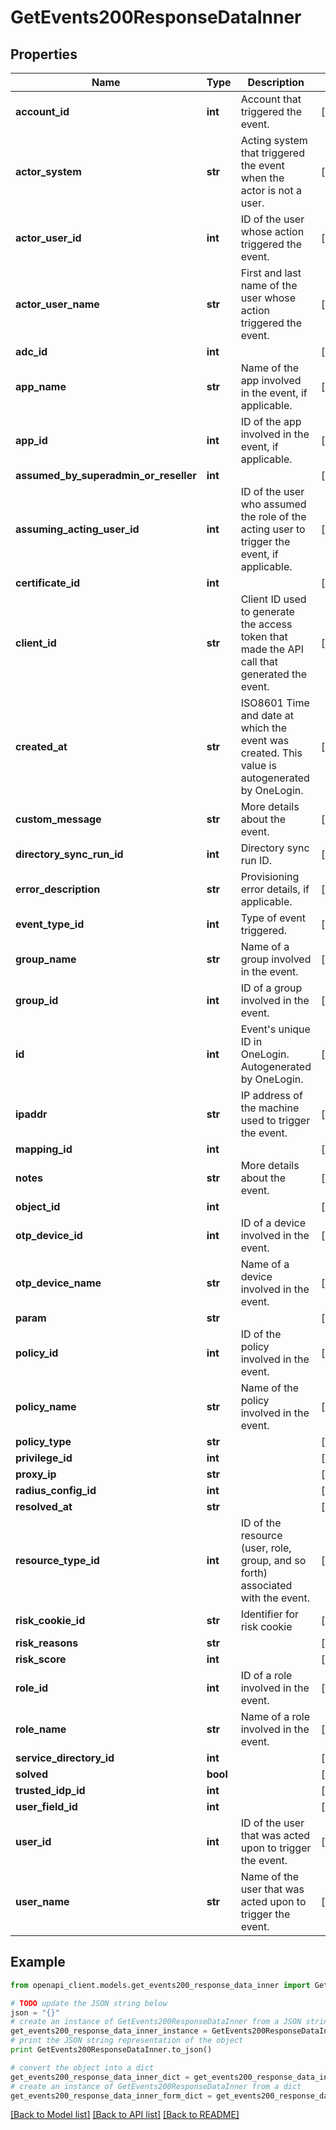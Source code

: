 # GetEvents200ResponseDataInner


## Properties
Name | Type | Description | Notes
------------ | ------------- | ------------- | -------------
**account_id** | **int** | Account that triggered the event. | [optional] 
**actor_system** | **str** | Acting system that triggered the event when the actor is not a user. | [optional] 
**actor_user_id** | **int** | ID of the user whose action triggered the event. | [optional] 
**actor_user_name** | **str** | First and last name of the user whose action triggered the event. | [optional] 
**adc_id** | **int** |  | [optional] 
**app_name** | **str** | Name of the app involved in the event, if applicable. | [optional] 
**app_id** | **int** | ID of the app involved in the event, if applicable. | [optional] 
**assumed_by_superadmin_or_reseller** | **int** |  | [optional] 
**assuming_acting_user_id** | **int** | ID of the user who assumed the role of the acting user to trigger the event, if applicable. | [optional] 
**certificate_id** | **int** |  | [optional] 
**client_id** | **str** | Client ID used to generate the access token that made the API call that generated the event. | [optional] 
**created_at** | **str** | ISO8601 Time and date at which the event was created. This value is autogenerated by OneLogin. | [optional] 
**custom_message** | **str** | More details about the event. | [optional] 
**directory_sync_run_id** | **int** | Directory sync run ID. | [optional] 
**error_description** | **str** | Provisioning error details, if applicable. | [optional] 
**event_type_id** | **int** | Type of event triggered. | [optional] 
**group_name** | **str** | Name of a group involved in the event. | [optional] 
**group_id** | **int** | ID of a group involved in the event. | [optional] 
**id** | **int** | Event&#39;s unique ID in OneLogin. Autogenerated by OneLogin. | [optional] 
**ipaddr** | **str** | IP address of the machine used to trigger the event. | [optional] 
**mapping_id** | **int** |  | [optional] 
**notes** | **str** | More details about the event. | [optional] 
**object_id** | **int** |  | [optional] 
**otp_device_id** | **int** | ID of a device involved in the event. | [optional] 
**otp_device_name** | **str** | Name of a device involved in the event. | [optional] 
**param** | **str** |  | [optional] 
**policy_id** | **int** | ID of the policy involved in the event. | [optional] 
**policy_name** | **str** | Name of the policy involved in the event. | [optional] 
**policy_type** | **str** |  | [optional] 
**privilege_id** | **int** |  | [optional] 
**proxy_ip** | **str** |  | [optional] 
**radius_config_id** | **int** |  | [optional] 
**resolved_at** | **str** |  | [optional] 
**resource_type_id** | **int** | ID of the resource (user, role, group, and so forth) associated with the event. | [optional] 
**risk_cookie_id** | **str** | Identifier for risk cookie | [optional] 
**risk_reasons** | **str** |  | [optional] 
**risk_score** | **int** |  | [optional] 
**role_id** | **int** | ID of a role involved in the event. | [optional] 
**role_name** | **str** | Name of a role involved in the event. | [optional] 
**service_directory_id** | **int** |  | [optional] 
**solved** | **bool** |  | [optional] 
**trusted_idp_id** | **int** |  | [optional] 
**user_field_id** | **int** |  | [optional] 
**user_id** | **int** | ID of the user that was acted upon to trigger the event. | [optional] 
**user_name** | **str** | Name of the user that was acted upon to trigger the event. | [optional] 

## Example

```python
from openapi_client.models.get_events200_response_data_inner import GetEvents200ResponseDataInner

# TODO update the JSON string below
json = "{}"
# create an instance of GetEvents200ResponseDataInner from a JSON string
get_events200_response_data_inner_instance = GetEvents200ResponseDataInner.from_json(json)
# print the JSON string representation of the object
print GetEvents200ResponseDataInner.to_json()

# convert the object into a dict
get_events200_response_data_inner_dict = get_events200_response_data_inner_instance.to_dict()
# create an instance of GetEvents200ResponseDataInner from a dict
get_events200_response_data_inner_form_dict = get_events200_response_data_inner.from_dict(get_events200_response_data_inner_dict)
```
[[Back to Model list]](../README.md#documentation-for-models) [[Back to API list]](../README.md#documentation-for-api-endpoints) [[Back to README]](../README.md)


